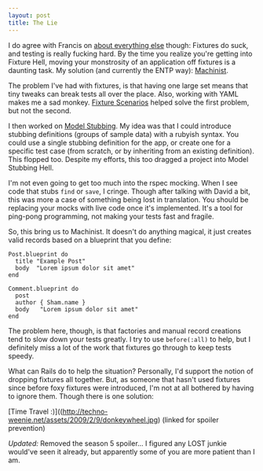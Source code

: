 ```yaml
--- 
layout: post
title: The Lie
---
```

I do agree with Francis on [about everything else](http://fhwang.net/2009/02/09/On-fixtures-and-first-time-testers) though: Fixtures do suck, and testing is really fucking hard.  By the time you realize you're getting into Fixture Hell, moving your monstrosity of an application off fixtures is a daunting task.  My solution (and currently the ENTP way): [Machinist](http://github.com/notahat/machinist).

The problem I've had with fixtures, is that having one large set means that tiny tweaks can break tests all over the place.  Also, working with YAML makes me a sad monkey.  [Fixture Scenarios](http://code.google.com/p/fixture-scenarios/) helped solve the first problem, but not the second.  

I then worked on [Model Stubbing](http://github.com/technoweenie/model_stubbing).  My idea was that I could introduce stubbing definitions (groups of sample data) with a rubyish syntax.  You could use a single stubbing definition for the app, or create one for a specific test case (from scratch, or by inheriting from an existing definition).  This flopped too.  Despite my efforts, this too dragged a project into Model Stubbing Hell.

I'm not even going to get too much into the rspec mocking.  When I see code that stubs `find` or `save`, I cringe.  Though after talking with David a bit, this was more a case of something being lost in translation.  You should be replacing your mocks with live code once it's implemented.  It's a tool for ping-pong programming, not making your tests fast and fragile.

So, this bring us to Machinist.  It doesn't do anything magical, it just creates valid records based on a blueprint that you define:

<pre><code>Post.blueprint do
  title "Example Post"
  body  "Lorem ipsum dolor sit amet"
end

Comment.blueprint do
  post
  author { Sham.name }
  body   "Lorem ipsum dolor sit amet"
end</code></pre>

The problem here, though, is that factories and manual record creations tend to slow down your tests greatly.  I try to use `before(:all)` to help, but I definitely miss a lot of the work that fixtures go through to keep tests speedy.

What can Rails do to help the situation?  Personally, I'd support the notion of dropping fixtures all together.  But, as someone that hasn't used fixtures since before foxy fixtures were introduced, I'm not at all bothered by having to ignore them.  Though there is one solution:

[Time Travel :)]((http://techno-weenie.net/assets/2009/2/9/donkeywheel.jpg) (linked for spoiler prevention)

*Updated:* Removed the season 5 spoiler... I figured any LOST junkie would've seen it already, but apparently some of you are more patient than I am.   
